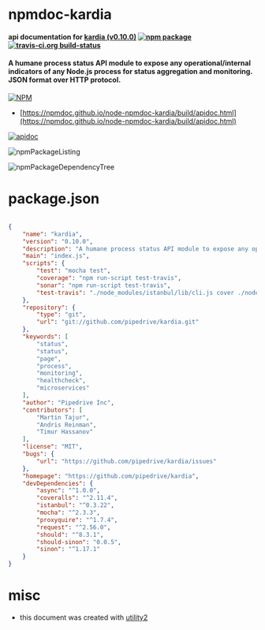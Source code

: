 # npmdoc-kardia

#### api documentation for  [kardia (v0.10.0)](https://github.com/pipedrive/kardia)  [![npm package](https://img.shields.io/npm/v/npmdoc-kardia.svg?style=flat-square)](https://www.npmjs.org/package/npmdoc-kardia) [![travis-ci.org build-status](https://api.travis-ci.org/npmdoc/node-npmdoc-kardia.svg)](https://travis-ci.org/npmdoc/node-npmdoc-kardia)

#### A humane process status API module to expose any operational/internal indicators of any Node.js process for status aggregation and monitoring. JSON format over HTTP protocol.

[![NPM](https://nodei.co/npm/kardia.png?downloads=true&downloadRank=true&stars=true)](https://www.npmjs.com/package/kardia)

- [https://npmdoc.github.io/node-npmdoc-kardia/build/apidoc.html](https://npmdoc.github.io/node-npmdoc-kardia/build/apidoc.html)

[![apidoc](https://npmdoc.github.io/node-npmdoc-kardia/build/screenCapture.buildCi.browser.%252Ftmp%252Fbuild%252Fapidoc.html.png)](https://npmdoc.github.io/node-npmdoc-kardia/build/apidoc.html)

![npmPackageListing](https://npmdoc.github.io/node-npmdoc-kardia/build/screenCapture.npmPackageListing.svg)

![npmPackageDependencyTree](https://npmdoc.github.io/node-npmdoc-kardia/build/screenCapture.npmPackageDependencyTree.svg)



# package.json

```json

{
    "name": "kardia",
    "version": "0.10.0",
    "description": "A humane process status API module to expose any operational/internal indicators of any Node.js process for status aggregation and monitoring. JSON format over HTTP protocol.",
    "main": "index.js",
    "scripts": {
        "test": "mocha test",
        "coverage": "npm run-script test-travis",
        "sonar": "npm run-script test-travis",
        "test-travis": "./node_modules/istanbul/lib/cli.js cover ./node_modules/mocha/bin/_mocha -- -R spec ./test/*"
    },
    "repository": {
        "type": "git",
        "url": "git://github.com/pipedrive/kardia.git"
    },
    "keywords": [
        "status",
        "status",
        "page",
        "process",
        "monitoring",
        "healthcheck",
        "microservices"
    ],
    "author": "Pipedrive Inc",
    "contributors": [
        "Martin Tajur",
        "Andris Reinman",
        "Timur Hassanov"
    ],
    "license": "MIT",
    "bugs": {
        "url": "https://github.com/pipedrive/kardia/issues"
    },
    "homepage": "https://github.com/pipedrive/kardia",
    "devDependencies": {
        "async": "^1.0.0",
        "coveralls": "^2.11.4",
        "istanbul": "^0.3.22",
        "mocha": "^2.3.3",
        "proxyquire": "^1.7.4",
        "request": "^2.56.0",
        "should": "^8.3.1",
        "should-sinon": "0.0.5",
        "sinon": "^1.17.1"
    }
}
```



# misc
- this document was created with [utility2](https://github.com/kaizhu256/node-utility2)
